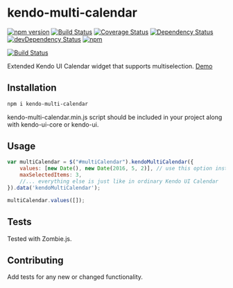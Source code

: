 kendo-multi-calendar
=========
[![npm version](https://badge.fury.io/js/kendo-multi-calendar.svg)](https://badge.fury.io/js/kendo-multi-calendar)
[![Build Status](https://travis-ci.org/iyegoroff/kendo-multi-calendar.svg?branch=master)](https://travis-ci.org/iyegoroff/kendo-multi-calendar)
[![Coverage Status](https://coveralls.io/repos/github/iyegoroff/kendo-multi-calendar/badge.svg?branch=master)](https://coveralls.io/github/iyegoroff/kendo-multi-calendar?branch=master)
[![Dependency Status](https://david-dm.org/iyegoroff/kendo-multi-calendar.svg)](https://david-dm.org/iyegoroff/kendo-multi-calendar)
[![devDependency Status](https://david-dm.org/iyegoroff/kendo-multi-calendar/dev-status.svg)](https://david-dm.org/iyegoroff/kendo-multi-calendar#info=devDependencies)
[![npm](https://img.shields.io/npm/l/express.svg)](https://www.npmjs.com/package/kendo-multi-calendar)

[![Build Status](https://saucelabs.com/browser-matrix/iyegoroff-3.svg)](https://saucelabs.com/beta/builds/02341651d31d45b19e93dc08dbc67506)

Extended Kendo UI Calendar widget that supports multiselection. [Demo](http://iyegoroff.github.io/kendo-multi-calendar/)

## Installation

```bash
npm i kendo-multi-calendar
```

kendo-multi-calendar.min.js script should be included in your project along with kendo-ui-core or kendo-ui.

## Usage

```javascript
var multiCalendar = $("#multiCalendar").kendoMultiCalendar({
    values: [new Date(), new Date(2016, 5, 2)], // use this option instead of 'value'
    maxSelectedItems: 3,
    //... everything else is just like in ordinary Kendo UI Calendar
}).data('kendoMultiCalendar');

multiCalendar.values([]);
```

## Tests

Tested with Zombie.js.

## Contributing

Add tests for any new or changed functionality.
